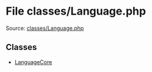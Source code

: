 File classes/Language.php
=========

Source: [classes/Language.php](https://github.com/PrestaShop/PrestaShop/blob/1.5.0.3/classes/Language.php)


Classes
-------

* [LanguageCore](class.LanguageCore.md)

